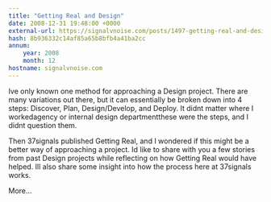 ```yaml
---
title: "Getting Real and Design"
date: 2008-12-31 19:48:00 +0000
external-url: https://signalvnoise.com/posts/1497-getting-real-and-design
hash: 8b936332c14af85a65b8bfb4a41ba2cc
annum:
    year: 2008
    month: 12
hostname: signalvnoise.com
---
```


Ive only known one method for approaching a Design project. There are many variations out there, but it can essentially be broken down into 4 steps: Discover, Plan, Design/Develop, and Deploy. It didnt matter where I workedagency or internal design departmentthese were the steps, and I didnt question them.



Then 37signals published Getting Real, and I wondered if this might be a better way of approaching a project. Id like to share with you a few stories from past Design projects while reflecting on how Getting Real would have helped. Ill also share some insight into how the process here at 37signals works.

More...
